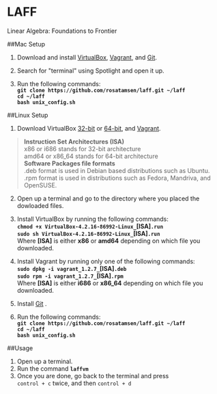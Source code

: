 LAFF
====

Linear Algebra: Foundations to Frontier


##Mac Setup

1. Download and install [VirtualBox](http://download.virtualbox.org/virtualbox/4.2.16/VirtualBox-4.2.16-86992-OSX.dmg), [Vagrant](http://files.vagrantup.com/packages/7ec0ee1d00a916f80b109a298bab08e391945243/Vagrant-1.2.7.dmg), and [Git](https://git-osx-installer.googlecode.com/files/git-1.8.3.2-intel-universal-snow-leopard.dmg).

2. Search for "terminal" using Spotlight and open it up.

3. Run the following commands:  
**`git clone https://github.com/rosatamsen/laff.git ~/laff`  
`cd ~/laff`  
`bash unix_config.sh`**

##Linux Setup

1. Download VirtualBox [32-bit](http://download.virtualbox.org/virtualbox/4.2.16/VirtualBox-4.2.16-86992-Linux_x86.run) or [64-bit](http://download.virtualbox.org/virtualbox/4.2.16/VirtualBox-4.2.16-86992-Linux_amd64.run), and [Vagrant](http://downloads.vagrantup.com/tags/v1.2.7).  
>**Instruction Set Architectures (ISA)**  
x86 or i686 stands for 32-bit architecture  
amd64 or x86_64 stands for 64-bit architecture  
**Software Packages file formats**  
.deb format is used in Debian based distributions such as Ubuntu.  
.rpm format is used in distributions such as Fedora, Mandriva, and OpenSUSE.

2. Open up a terminal and go to the directory where you placed the dowloaded files.

3. Install VirtualBox by running the following commands:  
**`chmod +x VirtualBox-4.2.16-86992-Linux_`[ISA]`.run`  
`sudo sh VirtualBox-4.2.16-86992-Linux_`[ISA]`.run`**  
Where **[ISA]** is either **x86** or **amd64** depending on which file you downloaded.

4. Install Vagrant by running only one of the following commands:  
**`sudo dpkg -i vagrant_1.2.7_`[ISA]`.deb`  
`sudo rpm -i vagrant_1.2.7_`[ISA]`.rpm`**  
Where **[ISA]** is either **i686** or **x86_64** depending on which file you downloaded.

5. Install [Git](http://git-scm.com/download/linux) .

6. Run the following commands:  
**`git clone https://github.com/rosatamsen/laff.git ~/laff`  
`cd ~/laff`    
`bash unix_config.sh`**

##Usage

1. Open up a terminal.
2. Run the command **`laffvm`**
3. Once you are done, go back to the terminal and press  
`control + c` twice, and then `control + d`
